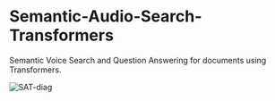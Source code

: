 # Semantic-Audio-Search-Transformers
Semantic Voice Search and Question Answering for documents using Transformers.


![SAT-diag](https://user-images.githubusercontent.com/40026126/142256877-078eb326-009d-42e6-894b-446c11eefa2c.png)
